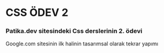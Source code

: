 # CSS ÖDEV 2

### Patika.dev sitesindeki Css derslerinin 2. ödevi

Google.com sitesinin ilk halinin tasarımsal olarak tekrar yapımı